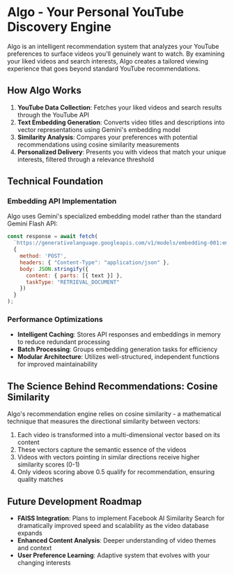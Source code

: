 # Algo - Your Personal YouTube Discovery Engine

Algo is an intelligent recommendation system that analyzes your YouTube preferences to surface videos you'll genuinely want to watch. By examining your liked videos and search interests, Algo creates a tailored viewing experience that goes beyond standard YouTube recommendations.

## How Algo Works

1. **YouTube Data Collection**: Fetches your liked videos and search results through the YouTube API
2. **Text Embedding Generation**: Converts video titles and descriptions into vector representations using Gemini's embedding model
3. **Similarity Analysis**: Compares your preferences with potential recommendations using cosine similarity measurements
4. **Personalized Delivery**: Presents you with videos that match your unique interests, filtered through a relevance threshold

## Technical Foundation

### Embedding API Implementation

Algo uses Gemini's specialized embedding model rather than the standard Gemini Flash API:

```javascript
const response = await fetch(
  `https://generativelanguage.googleapis.com/v1/models/embedding-001:embedContent?key=${GEMINI_API_KEY}`,
  {
    method: 'POST',
    headers: { "Content-Type": "application/json" },
    body: JSON.stringify({
      content: { parts: [{ text }] },
      taskType: "RETRIEVAL_DOCUMENT"
    })
  }
);
```

### Performance Optimizations

- **Intelligent Caching**: Stores API responses and embeddings in memory to reduce redundant processing
- **Batch Processing**: Groups embedding generation tasks for efficiency
- **Modular Architecture**: Utilizes well-structured, independent functions for improved maintainability

## The Science Behind Recommendations: Cosine Similarity

Algo's recommendation engine relies on cosine similarity - a mathematical technique that measures the directional similarity between vectors:

1. Each video is transformed into a multi-dimensional vector based on its content
2. These vectors capture the semantic essence of the videos
3. Videos with vectors pointing in similar directions receive higher similarity scores (0-1)
4. Only videos scoring above 0.5 qualify for recommendation, ensuring quality matches

## Future Development Roadmap

- **FAISS Integration**: Plans to implement Facebook AI Similarity Search for dramatically improved speed and scalability as the video database expands
- **Enhanced Content Analysis**: Deeper understanding of video themes and context
- **User Preference Learning**: Adaptive system that evolves with your changing interests


